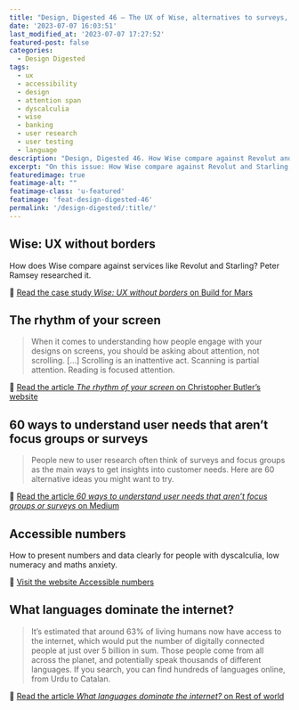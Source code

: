 ```yaml
---
title: "Design, Digested 46 – The UX of Wise, alternatives to surveys, accessible numbers"
date: '2023-07-07 16:03:51'
last_modified_at: '2023-07-07 17:27:52'
featured-post: false
categories:
  - Design Digested
tags:
  - ux
  - accessibility
  - design
  - attention span
  - dyscalculia
  - wise
  - banking
  - user research
  - user testing
  - language
description: "Design, Digested 46. How Wise compare against Revolut and Starling, the many ways to understand users, how to present numbers and data clearly."
excerpt: "On this issue: How Wise compare against Revolut and Starling, the many ways to understand users, how to present numbers and data clearly."
featuredimage: true
featimage-alt: ""
featimage-class: 'u-featured'
featimage: 'feat-design-digested-46'
permalink: '/design-digested/:title/'
---
```

## Wise: UX without borders

How does Wise compare against services like Revolut and Starling? Peter Ramsey researched it. 

🔗 [Read the case study _Wise: UX without borders_ on Build for Mars](https://builtformars.com/case-studies/wise)

## The rhythm of your screen

> When it comes to understanding how people engage with your designs on screens, you should be asking about attention, not scrolling. [&hellip;] Scrolling is an inattentive act. Scanning is partial attention. Reading is focused attention.

🔗 [Read the article _The rhythm of your screen_ on Christopher Butler’s website](https://www.chrbutler.com/the-rhythm-of-your-screen)

## 60 ways to understand user needs that aren’t focus groups or surveys

> People new to user research often think of surveys and focus groups as the main ways to get insights into customer needs. Here are 60 alternative ideas you might want to try.

🔗 [Read the article _60 ways to understand user needs that aren’t focus groups or surveys_ on Medium](https://medium.com/@userfocus/60-ways-to-understand-user-needs-that-arent-focus-groups-or-surveys-8510e13b3408)

## Accessible numbers

How to present numbers and data clearly for people with dyscalculia, low numeracy and maths anxiety.

🔗 [Visit the website Accessible numbers](https://accessiblenumbers.com/)

## What languages dominate the internet?

> It’s estimated that around 63% of living humans now have access to the internet, which would put the number of digitally connected people at just over 5 billion in sum. Those people come from all across the planet, and potentially speak thousands of different languages. If you search, you can find hundreds of languages online, from Urdu to Catalan.

🔗 [Read the article _What languages dominate the internet?_ on Rest of world](https://restofworld.org/2023/internet-most-used-languages/)
